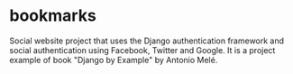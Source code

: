 # bookmarks
Social website project that uses the Django authentication framework and social authentication using Facebook, Twitter and Google. 
It is a project example of book "Django by Example" by Antonio Melé.

